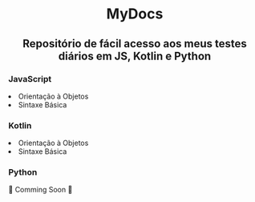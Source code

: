 <h1 align="center">MyDocs</h1>

<h2 align="center">Repositório de fácil acesso aos meus testes diários em JS, Kotlin e Python</h2>

<h3> JavaScript </h3>

<li> Orientação à Objetos </li>
<li> Sintaxe Básica </li>

<h3> Kotlin </h3>

<li> Orientação à Objetos </li>
<li> Sintaxe Básica </li>

<h3> Python </h3>

🚧 Comming Soon 🚧
